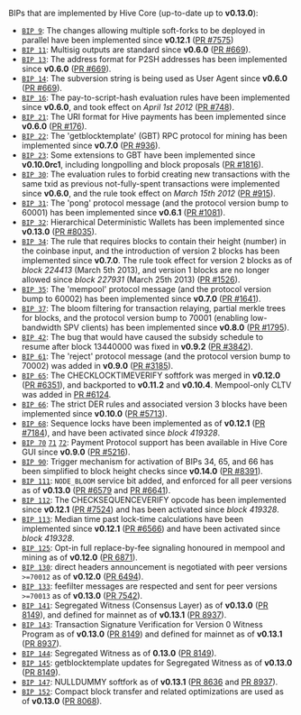 BIPs that are implemented by Hive Core (up-to-date up to **v0.13.0**):

* [`BIP 9`](https://github.com/hive/bips/blob/master/bip-0009.mediawiki): The changes allowing multiple soft-forks to be deployed in parallel have been implemented since **v0.12.1**  ([PR #7575](https://github.com/HiveProject/Hivecoin/pull/7575))
* [`BIP 11`](https://github.com/hive/bips/blob/master/bip-0011.mediawiki): Multisig outputs are standard since **v0.6.0** ([PR #669](https://github.com/HiveProject/Hivecoin/pull/669)).
* [`BIP 13`](https://github.com/hive/bips/blob/master/bip-0013.mediawiki): The address format for P2SH addresses has been implemented since **v0.6.0** ([PR #669](https://github.com/HiveProject/Hivecoin/pull/669)).
* [`BIP 14`](https://github.com/hive/bips/blob/master/bip-0014.mediawiki): The subversion string is being used as User Agent since **v0.6.0** ([PR #669](https://github.com/HiveProject/Hivecoin/pull/669)).
* [`BIP 16`](https://github.com/hive/bips/blob/master/bip-0016.mediawiki): The pay-to-script-hash evaluation rules have been implemented since **v0.6.0**, and took effect on *April 1st 2012* ([PR #748](https://github.com/HiveProject/Hivecoin/pull/748)).
* [`BIP 21`](https://github.com/hive/bips/blob/master/bip-0021.mediawiki): The URI format for Hive payments has been implemented since **v0.6.0** ([PR #176](https://github.com/HiveProject/Hivecoin/pull/176)).
* [`BIP 22`](https://github.com/hive/bips/blob/master/bip-0022.mediawiki): The 'getblocktemplate' (GBT) RPC protocol for mining has been implemented since **v0.7.0** ([PR #936](https://github.com/HiveProject/Hivecoin/pull/936)).
* [`BIP 23`](https://github.com/hive/bips/blob/master/bip-0023.mediawiki): Some extensions to GBT have been implemented since **v0.10.0rc1**, including longpolling and block proposals ([PR #1816](https://github.com/HiveProject/Hivecoin/pull/1816)).
* [`BIP 30`](https://github.com/hive/bips/blob/master/bip-0030.mediawiki): The evaluation rules to forbid creating new transactions with the same txid as previous not-fully-spent transactions were implemented since **v0.6.0**, and the rule took effect on *March 15th 2012* ([PR #915](https://github.com/HiveProject/Hivecoin/pull/915)).
* [`BIP 31`](https://github.com/hive/bips/blob/master/bip-0031.mediawiki): The 'pong' protocol message (and the protocol version bump to 60001) has been implemented since **v0.6.1** ([PR #1081](https://github.com/HiveProject/Hivecoin/pull/1081)).
* [`BIP 32`](https://github.com/hive/bips/blob/master/bip-0032.mediawiki): Hierarchical Deterministic Wallets has been implemented since **v0.13.0** ([PR #8035](https://github.com/HiveProject/Hivecoin/pull/8035)).
* [`BIP 34`](https://github.com/hive/bips/blob/master/bip-0034.mediawiki): The rule that requires blocks to contain their height (number) in the coinbase input, and the introduction of version 2 blocks has been implemented since **v0.7.0**. The rule took effect for version 2 blocks as of *block 224413* (March 5th 2013), and version 1 blocks are no longer allowed since *block 227931* (March 25th 2013) ([PR #1526](https://github.com/HiveProject/Hivecoin/pull/1526)).
* [`BIP 35`](https://github.com/hive/bips/blob/master/bip-0035.mediawiki): The 'mempool' protocol message (and the protocol version bump to 60002) has been implemented since **v0.7.0** ([PR #1641](https://github.com/HiveProject/Hivecoin/pull/1641)).
* [`BIP 37`](https://github.com/hive/bips/blob/master/bip-0037.mediawiki): The bloom filtering for transaction relaying, partial merkle trees for blocks, and the protocol version bump to 70001 (enabling low-bandwidth SPV clients) has been implemented since **v0.8.0** ([PR #1795](https://github.com/HiveProject/Hivecoin/pull/1795)).
* [`BIP 42`](https://github.com/hive/bips/blob/master/bip-0042.mediawiki): The bug that would have caused the subsidy schedule to resume after block 13440000 was fixed in **v0.9.2** ([PR #3842](https://github.com/HiveProject/Hivecoin/pull/3842)).
* [`BIP 61`](https://github.com/hive/bips/blob/master/bip-0061.mediawiki): The 'reject' protocol message (and the protocol version bump to 70002) was added in **v0.9.0** ([PR #3185](https://github.com/HiveProject/Hivecoin/pull/3185)).
* [`BIP 65`](https://github.com/hive/bips/blob/master/bip-0065.mediawiki): The CHECKLOCKTIMEVERIFY softfork was merged in **v0.12.0** ([PR #6351](https://github.com/HiveProject/Hivecoin/pull/6351)), and backported to **v0.11.2** and **v0.10.4**. Mempool-only CLTV was added in [PR #6124](https://github.com/HiveProject/Hivecoin/pull/6124).
* [`BIP 66`](https://github.com/hive/bips/blob/master/bip-0066.mediawiki): The strict DER rules and associated version 3 blocks have been implemented since **v0.10.0** ([PR #5713](https://github.com/HiveProject/Hivecoin/pull/5713)).
* [`BIP 68`](https://github.com/hive/bips/blob/master/bip-0068.mediawiki): Sequence locks have been implemented as of **v0.12.1**  ([PR #7184](https://github.com/HiveProject/Hivecoin/pull/7184)), and have been activated since *block 419328*.
* [`BIP 70`](https://github.com/hive/bips/blob/master/bip-0070.mediawiki) [`71`](https://github.com/hive/bips/blob/master/bip-0071.mediawiki) [`72`](https://github.com/hive/bips/blob/master/bip-0072.mediawiki): Payment Protocol support has been available in Hive Core GUI since **v0.9.0** ([PR #5216](https://github.com/HiveProject/Hivecoin/pull/5216)).
* [`BIP 90`](https://github.com/hive/bips/blob/master/bip-0090.mediawiki): Trigger mechanism for activation of BIPs 34, 65, and 66 has been simplified to block height checks since **v0.14.0** ([PR #8391](https://github.com/HiveProject/Hivecoin/pull/8391)).
* [`BIP 111`](https://github.com/hive/bips/blob/master/bip-0111.mediawiki): `NODE_BLOOM` service bit added, and enforced for all peer versions as of **v0.13.0** ([PR #6579](https://github.com/HiveProject/Hivecoin/pull/6579) and [PR #6641](https://github.com/HiveProject/Hivecoin/pull/6641)).
* [`BIP 112`](https://github.com/hive/bips/blob/master/bip-0112.mediawiki): The CHECKSEQUENCEVERIFY opcode has been implemented since **v0.12.1** ([PR #7524](https://github.com/HiveProject/Hivecoin/pull/7524)) and has been activated since *block 419328*.
* [`BIP 113`](https://github.com/hive/bips/blob/master/bip-0113.mediawiki): Median time past lock-time calculations have been implemented since **v0.12.1** ([PR #6566](https://github.com/HiveProject/Hivecoin/pull/6566)) and have been activated since *block 419328*.
* [`BIP 125`](https://github.com/hive/bips/blob/master/bip-0125.mediawiki): Opt-in full replace-by-fee signaling honoured in mempool and mining as of **v0.12.0** ([PR 6871](https://github.com/HiveProject/Hivecoin/pull/6871)).
* [`BIP 130`](https://github.com/hive/bips/blob/master/bip-0130.mediawiki): direct headers announcement is negotiated with peer versions `>=70012` as of **v0.12.0** ([PR 6494](https://github.com/HiveProject/Hivecoin/pull/6494)).
* [`BIP 133`](https://github.com/hive/bips/blob/master/bip-0133.mediawiki): feefilter messages are respected and sent for peer versions `>=70013` as of **v0.13.0** ([PR 7542](https://github.com/HiveProject/Hivecoin/pull/7542)).
* [`BIP 141`](https://github.com/hive/bips/blob/master/bip-0141.mediawiki): Segregated Witness (Consensus Layer) as of **v0.13.0** ([PR 8149](https://github.com/HiveProject/Hivecoin/pull/8149)), and defined for mainnet as of **v0.13.1** ([PR 8937](https://github.com/HiveProject/Hivecoin/pull/8937)).
* [`BIP 143`](https://github.com/hive/bips/blob/master/bip-0143.mediawiki): Transaction Signature Verification for Version 0 Witness Program as of **v0.13.0** ([PR 8149](https://github.com/HiveProject/Hivecoin/pull/8149)) and defined for mainnet as of **v0.13.1** ([PR 8937](https://github.com/HiveProject/Hivecoin/pull/8937)).
* [`BIP 144`](https://github.com/hive/bips/blob/master/bip-0144.mediawiki): Segregated Witness as of **0.13.0** ([PR 8149](https://github.com/HiveProject/Hivecoin/pull/8149)).
* [`BIP 145`](https://github.com/hive/bips/blob/master/bip-0145.mediawiki): getblocktemplate updates for Segregated Witness as of **v0.13.0** ([PR 8149](https://github.com/HiveProject/Hivecoin/pull/8149)).
* [`BIP 147`](https://github.com/hive/bips/blob/master/bip-0147.mediawiki): NULLDUMMY softfork as of **v0.13.1** ([PR 8636](https://github.com/HiveProject/Hivecoin/pull/8636) and [PR 8937](https://github.com/HiveProject/Hivecoin/pull/8937)).
* [`BIP 152`](https://github.com/hive/bips/blob/master/bip-0152.mediawiki): Compact block transfer and related optimizations are used as of **v0.13.0** ([PR 8068](https://github.com/HiveProject/Hivecoin/pull/8068)).
